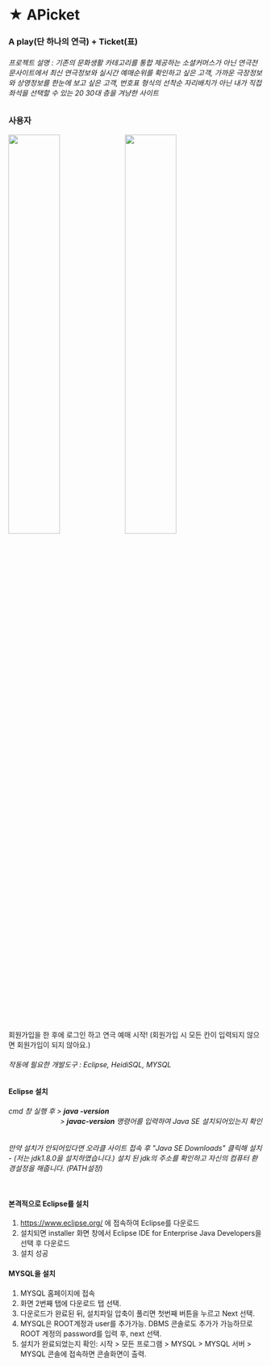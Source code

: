 # ★ APicket
### A play(단 하나의 연극) + Ticket(표)

###### 프로젝트 설명 : 기존의 문화생활 카테고리를 통합 제공하는 소셜커머스가 아닌 연극전문사이트에서 최신 연극정보와 실시간 예매순위를 확인하고 싶은 고객, 가까운 극장정보와 상영정보를 한눈에 보고 싶은 고객, 번호표 형식의 선착순 자리배치가 아닌 내가 직접 좌석을 선택할 수 있는 20 30대 층을 겨냥한 사이트

### 사용자
<div>
<img src="https://user-images.githubusercontent.com/28374739/78772109-36eccf80-79cc-11ea-8199-3d281faee4b9.png" width="45%">
<img src="https://user-images.githubusercontent.com/28374739/78772106-36543900-79cc-11ea-9723-9a860596e2e6.png" position="relative" width="45%" top="-100px;">
<p>회원가입을 한 후에 로그인 하고 연극 예매 시작! (회원가입 시 모든 칸이 입력되지 않으면 회원가입이 되지 않아요.)</p>
</div>





























###### 작동에 필요한 개발도구 : Eclipse, HeidiSQL, MYSQL

#### Eclipse 설치
###### cmd 창 실행 후 > <b>java -version </b><br>&nbsp;&nbsp;&nbsp;&nbsp;&nbsp;&nbsp;&nbsp;&nbsp;&nbsp;&nbsp;&nbsp;&nbsp;&nbsp;&nbsp;&nbsp;&nbsp;&nbsp;&nbsp;&nbsp;&nbsp;&nbsp;&nbsp;&nbsp;&nbsp;&nbsp;              > <b>javac-version</b> 명령어를 입력하여 Java SE 설치되어있는지 확인 <br>
###### 만약 설치가 안되어있다면 오라클 사이트 접속 후 "Java SE Downloads" 클릭해 설치 - (저는 jdk1.8.0을 설치하였습니다.) 설치 된 jdk의 주소를 확인하고 자신의 컴퓨터 환경설정을 해줍니다. (PATH설정) <br><br>

#### 본격적으로 Eclipse를 설치
1. https://www.eclipse.org/ 에 접속하여 Eclipse를 다운로드
2. 설치되면 installer 화면 창에서 Eclipse IDE for Enterprise Java Developers을 선택 후 다운로드
3. 설치 성공

#### MYSQL을 설치
1. MYSQL 홈페이지에 접속
2. 화면 2번째 탭에 다운로드 탭 선택. 
3. 다운로드가 완료된 뒤, 설치파일 압축이 풀리면 첫번째 버튼을 누르고 Next 선택.
4. MYSQL은 ROOT계정과 user를 추가가능. DBMS 콘솔로도 추가가 가능하므로 ROOT 계정의 password를 입력 후, next 선택.
5. 설치가 완료되었는지 확인: 시작 > 모든 프로그램 > MYSQL > MYSQL 서버 > MYSQL 콘솔에 접속하면 콘솔화면이 출력.
